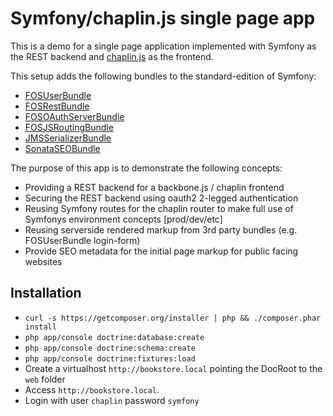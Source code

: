 Symfony/chaplin.js single page app
==================================

This is a demo for a single page application implemented
with Symfony as the REST backend and [chaplin.js](https://github.com/chaplinjs/chaplin)
as the frontend.

This setup adds the following bundles to the standard-edition of Symfony:

- [FOSUserBundle](https://github.com/FriendsOfSymfony/FOSUserBundle)
- [FOSRestBundle](https://github.com/FriendsOfSymfony/FOSRestBundle)
- [FOSOAuthServerBundle](https://github.com/FriendsOfSymfony/FOSOAuthServerBundle)
- [FOSJSRoutingBundle](https://github.com/FriendsOfSymfony/FOSJsRoutingBundle)
- [JMSSerializerBundle](https://github.com/schmittjoh/JMSSerializerBundle)
- [SonataSEOBundle](https://github.com/sonata-project/SonataSeoBundle)


The purpose of this app is to demonstrate the following concepts:

- Providing a REST backend for a backbone.js / chaplin frontend
- Securing the REST backend using oauth2 2-legged authentication
- Reusing Symfony routes for the chaplin router to make full use of Symfonys environment concepts [prod/dev/etc]
- Reusing serverside rendered markup from 3rd party bundles (e.g. FOSUserBundle login-form)
- Provide SEO metadata for the initial page markup for public facing websites


## Installation

- `curl -s https://getcomposer.org/installer | php && ./composer.phar install`
- `php app/console doctrine:database:create`
- `php app/console doctrine:schema:create`
- `php app/console doctrine:fixtures:load`
- Create a virtualhost `http://bookstore.local` pointing the DocRoot to the `web` folder
- Access `http://bookstore.local`.
- Login with user `chaplin` password `symfony`



